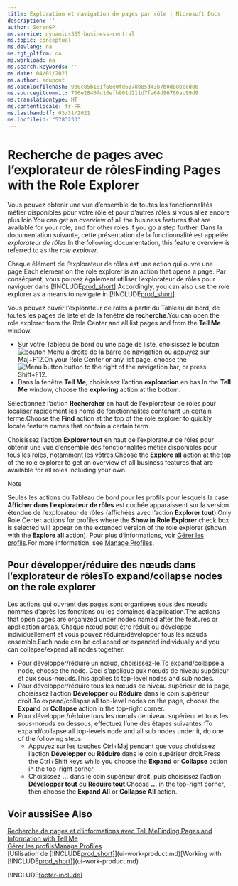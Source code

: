 ```yaml
---
title: Exploration et navigation de pages par rôle | Microsoft Docs
description: ''
author: SorenGP
ms.service: dynamics365-business-central
ms.topic: conceptual
ms.devlang: na
ms.tgt_pltfrm: na
ms.workload: na
ms.search.keywords: ''
ms.date: 04/01/2021
ms.author: edupont
ms.openlocfilehash: 9b0c85b181f68e0fd6078b85d43b7b0d08bccd80
ms.sourcegitcommit: 766e2840fd16efb901d211d7fa64d96766ac99d9
ms.translationtype: HT
ms.contentlocale: fr-FR
ms.lasthandoff: 03/31/2021
ms.locfileid: "5783233"
---
```

# <a name="finding-pages-with-the-role-explorer"></a><span data-ttu-id="576f5-102">Recherche de pages avec l’explorateur de rôles</span><span class="sxs-lookup"><span data-stu-id="576f5-102">Finding Pages with the Role Explorer</span></span>
<span data-ttu-id="576f5-103">Vous pouvez obtenir une vue d’ensemble de toutes les fonctionnalités métier disponibles pour votre rôle et pour d’autres rôles si vous allez encore plus loin.</span><span class="sxs-lookup"><span data-stu-id="576f5-103">You can get an overview of all the business features that are available for your role, and for other roles if you go a step further.</span></span> <span data-ttu-id="576f5-104">Dans la documentation suivante, cette présentation de la fonctionnalité est appelée *explorateur de rôles*.</span><span class="sxs-lookup"><span data-stu-id="576f5-104">In the following documentation, this feature overview is referred to as the *role explorer*.</span></span>

<span data-ttu-id="576f5-105">Chaque élément de l’explorateur de rôles est une action qui ouvre une page.</span><span class="sxs-lookup"><span data-stu-id="576f5-105">Each element on the role explorer is an action that opens a page.</span></span> <span data-ttu-id="576f5-106">Par conséquent, vous pouvez également utiliser l’explorateur de rôles pour naviguer dans [!INCLUDE[prod_short](includes/prod_short.md)].</span><span class="sxs-lookup"><span data-stu-id="576f5-106">Accordingly, you can also use the role explorer as a means to navigate in [!INCLUDE[prod_short](includes/prod_short.md)].</span></span>

<span data-ttu-id="576f5-107">Vous pouvez ouvrir l’explorateur de rôles à partir du Tableau de bord, de toutes les pages de liste et de la fenêtre **de recherche**.</span><span class="sxs-lookup"><span data-stu-id="576f5-107">You can open the role explorer from the Role Center and all list pages and from the **Tell Me** window.</span></span>

- <span data-ttu-id="576f5-108">Sur votre Tableau de bord ou une page de liste, choisissez le bouton ![bouton Menu](media/ui_menu_button.png "Bouton Menu") à droite de la barre de navigation ou appuyez sur Maj+F12.</span><span class="sxs-lookup"><span data-stu-id="576f5-108">On your Role Center or any list page, choose the ![Menu button](media/ui_menu_button.png "Menu button") button to the right of the navigation bar, or press Shift+F12.</span></span>
- <span data-ttu-id="576f5-109">Dans la fenêtre **Tell Me**, choisissez l’action **exploration** en bas.</span><span class="sxs-lookup"><span data-stu-id="576f5-109">In the **Tell Me** window, choose the **exploring** action at the bottom.</span></span>

<span data-ttu-id="576f5-110">Sélectionnez l’action **Rechercher** en haut de l’explorateur de rôles pour localiser rapidement les noms de fonctionnalités contenant un certain terme.</span><span class="sxs-lookup"><span data-stu-id="576f5-110">Choose the **Find** action at the top of the role explorer to quickly locate feature names that contain a certain term.</span></span>

<span data-ttu-id="576f5-111">Choisissez l’action **Explorer tout** en haut de l’explorateur de rôles pour obtenir une vue d’ensemble des fonctionnalités métier disponibles pour tous les rôles, notamment les vôtres.</span><span class="sxs-lookup"><span data-stu-id="576f5-111">Choose the **Explore all** action at the top of the role explorer to get an overview of all business features that are available for all roles including your own.</span></span>

> [!NOTE]
> <span data-ttu-id="576f5-112">Seules les actions du Tableau de bord pour les profils pour lesquels la case **Afficher dans l’explorateur de rôles** est cochée apparaissent sur la version étendue de l’explorateur de rôles (affichées avec l’action **Explorer tout**).</span><span class="sxs-lookup"><span data-stu-id="576f5-112">Only Role Center actions for profiles where the **Show in Role Explorer** check box is selected will appear on the extended version of the role explorer (shown with the **Explore all** action).</span></span> <span data-ttu-id="576f5-113">Pour plus d’informations, voir [Gérer les profils](admin-users-profiles-roles.md).</span><span class="sxs-lookup"><span data-stu-id="576f5-113">For more information, see [Manage Profiles](admin-users-profiles-roles.md).</span></span>

## <a name="to-expandcollapse-nodes-on-the-role-explorer"></a><span data-ttu-id="576f5-114">Pour développer/réduire des nœuds dans l’explorateur de rôles</span><span class="sxs-lookup"><span data-stu-id="576f5-114">To expand/collapse nodes on the role explorer</span></span>
<span data-ttu-id="576f5-115">Les actions qui ouvrent des pages sont organisées sous des nœuds nommés d’après les fonctions ou les domaines d’application.</span><span class="sxs-lookup"><span data-stu-id="576f5-115">The actions that open pages are organized under nodes named after the features or application areas.</span></span> <span data-ttu-id="576f5-116">Chaque nœud peut être réduit ou développé individuellement et vous pouvez réduire/développer tous les nœuds ensemble.</span><span class="sxs-lookup"><span data-stu-id="576f5-116">Each node can be collapsed or expanded individually and you can collapse/expand all nodes together.</span></span>

- <span data-ttu-id="576f5-117">Pour développer/réduire un nœud, choisissez-le.</span><span class="sxs-lookup"><span data-stu-id="576f5-117">To expand/collapse a node, choose the node.</span></span> <span data-ttu-id="576f5-118">Ceci s’applique aux nœuds de niveau supérieur et aux sous-nœuds.</span><span class="sxs-lookup"><span data-stu-id="576f5-118">This applies to top-level nodes and sub nodes.</span></span>
- <span data-ttu-id="576f5-119">Pour développer/réduire tous les nœuds de niveau supérieur de la page, choisissez l’action **Développer** ou **Réduire** dans le coin supérieur droit.</span><span class="sxs-lookup"><span data-stu-id="576f5-119">To expand/collapse all top-level nodes on the page, choose the **Expand** or **Collapse** action in the top-right corner.</span></span>
- <span data-ttu-id="576f5-120">Pour développer/réduire tous les nœuds de niveau supérieur et tous les sous-nœuds en dessous, effectuez l’une des étapes suivantes :</span><span class="sxs-lookup"><span data-stu-id="576f5-120">To expand/collapse all top-levels node and all sub nodes under it, do one of the following steps:</span></span>
    - <span data-ttu-id="576f5-121">Appuyez sur les touches Ctrl+Maj pendant que vous choisissez l’action **Développer** ou **Réduire** dans le coin supérieur droit.</span><span class="sxs-lookup"><span data-stu-id="576f5-121">Press the Ctrl+Shift keys while you choose the **Expand** or **Collapse** action in the top-right corner.</span></span>
    - <span data-ttu-id="576f5-122">Choisissez **...** dans le coin supérieur droit, puis choisissez l’action **Développer tout** ou **Réduire tout**.</span><span class="sxs-lookup"><span data-stu-id="576f5-122">Choose **...** in the top-right corner, then choose the **Expand All** or **Collapse All** action.</span></span>

## <a name="see-also"></a><span data-ttu-id="576f5-123">Voir aussi</span><span class="sxs-lookup"><span data-stu-id="576f5-123">See Also</span></span>
[<span data-ttu-id="576f5-124">Recherche de pages et d’informations avec Tell Me</span><span class="sxs-lookup"><span data-stu-id="576f5-124">Finding Pages and Information with Tell Me</span></span>](ui-search.md)  
[<span data-ttu-id="576f5-125">Gérer les profils</span><span class="sxs-lookup"><span data-stu-id="576f5-125">Manage Profiles</span></span>](admin-users-profiles-roles.md)  
<span data-ttu-id="576f5-126">[Utilisation de [!INCLUDE[prod_short](includes/prod_short.md)]](ui-work-product.md)</span><span class="sxs-lookup"><span data-stu-id="576f5-126">[Working with [!INCLUDE[prod_short](includes/prod_short.md)]](ui-work-product.md)</span></span>


[!INCLUDE[footer-include](includes/footer-banner.md)]